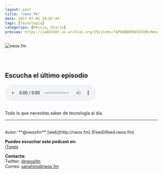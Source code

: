 ```yaml
---
layout: post
title: "neox.fm"
date: 2017-07-05 10:07:44
tags: [Tecnología]
categories: [Mexico, Diario]
preview: https://ia801507.us.archive.org/29/items/TAPEANDORADIO500/Neox-fm300-%20Sanshiro%20Cabañas.JPG
---
```


![neox.fm](https://ia801507.us.archive.org/29/items/TAPEANDORADIO500/Neox-fm500-%20Sanshiro%20Cabañas.JPG)

<br/>
<br/>

## Escucha el último episodio

<!--reproductor-feed=http://feed.neox.fm/-->
<!--reproductor-start-->
<audio id="audio" preload="auto" controls="" src="https://tracking.feedpress.it/link/17432/8096813/6625795.mp3"></audio>
<!--reproductor-end-->

<br/>  
Todo lo que necesitas saber de tecnología al día.

_ _ _

<br>
Autor: **@neoxfm**   
[web](http://neox.fm)   
[Feed](feed.neox.fm)  


**Puedes escuchar este podcast en:**  
[iTunes](https://itunes.apple.com/mx/podcast/neox-fm/id1234121370?mt=2)  


**Contacta:**  
Twitter: [@neoxfm](https://twitter.com/neoxfm)   
Correo: [sanshiro@neox.fm](mailto:sanshiro@neox.fm)  

